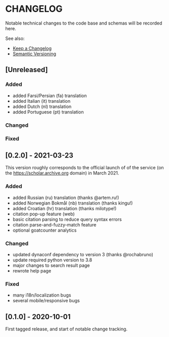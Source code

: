 
# CHANGELOG

Notable technical changes to the code base and schemas will be recorded here.

See also:

- [Keep a Changelog](https://keepachangelog.com/en/1.0.0/)
- [Semantic Versioning](https://semver.org/spec/v2.0.0.html)

## [Unreleased]

### Added

- added Farsi/Persian (fa) translation
- added Italian (it) translation
- added Dutch (nl) translation
- added Portuguese (pt) translation

### Changed

### Fixed

## [0.2.0] - 2021-03-23

This version roughly corresponds to the official launch of of the service (on
the https://scholar.archive.org domain) in March 2021.

### Added

- added Russian (ru) translation (thanks @artem.ru!)
- added Norwegian Bokmål (nb) translation (thanks kingu!)
- added Croatian (hr) translation (thanks milotype!)
- citation pop-up feature (web)
- basic citation parsing to reduce query syntax errors
- citation parse-and-fuzzy-match feature
- optional goatcounter analytics

### Changed

- updated dynaconf dependency to version 3 (thanks @rochabruno)
- update required python version to 3.8
- major changes to search result page
- rewrote help page

### Fixed

- many i18n/localization bugs
- several mobile/responsive bugs

## [0.1.0] - 2020-10-01

First tagged release, and start of notable change tracking.
